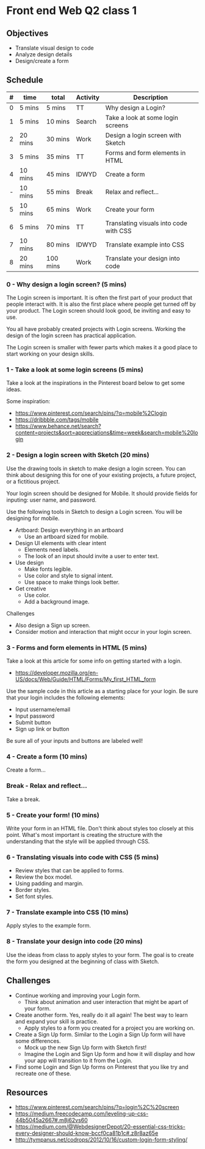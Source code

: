 # Front end Web Q2 class 1

## Objectives

- Translate visual design to code
- Analyze design details
- Design/create a form

## Schedule

| # | time    |    total | Activity | Description |
|---|---------|----------|----------|-------------|
| 0 |  5 mins |   5 mins | TT       | Why design a Login? |
| 1 |  5 mins |  10 mins | Search   | Take a look at some login screens |
| 2 | 20 mins |  30 mins | Work     | Design a login screen with Sketch |
| 3 |  5 mins |  35 mins | TT       | Forms and form elements in HTML |
| 4 | 10 mins |  45 mins | IDWYD    | Create a form |
| - | 10 mins |  55 mins | Break    | Relax and reflect... |
| 5 | 10 mins |  65 mins | Work     | Create your form |
| 6 |  5 mins |  70 mins | TT       | Translating visuals into code with CSS |
| 7 | 10 mins |  80 mins | IDWYD    | Translate example into CSS |
| 8 | 20 mins | 100 mins | Work     | Translate your design into code |


### 0 - Why design a login screen? (5 mins)

The Login screen is important. It is often the first part of your product that
people interact with. It is also the first place where people get turned off
by your product. The Login screen should look good, be inviting and easy to use.

You all have probably created projects with Login screens. Working the design of
the login screen has practical application.

The Login screen is smaller with fewer parts which makes it a good place to
start working on your design skills.

### 1 - Take a look at some login screens (5 mins)

Take a look at the inspirations in the Pinterest board below to get some ideas.

Some inspiration:

- https://www.pinterest.com/search/pins/?q=mobile%2Clogin
- https://dribbble.com/tags/mobile
- https://www.behance.net/search?content=projects&sort=appreciations&time=week&search=mobile%20login

### 2 - Design a login screen with Sketch (20 mins)

Use the drawing tools in sketch to make design a login screen.
You can think about designing this for one of your existing projects, a future project, or a fictitious project.

Your login screen should be designed for Mobile.
It should provide fields for inputing: user name, and password.

Use the following tools in Sketch to design a Login screen.
You will be designing for mobile.

- Artboard: Design everything in an artboard
    - Use an artboard sized for mobile.
- Design UI elements with clear intent
    - Elements need labels.
    - The look of an input should invite a user to enter text.
- Use design
    - Make fonts legible.
    - Use color and style to signal intent.
    - Use space to make things look better.
- Get creative
    - Use color.
    - Add a background image.

Challenges

- Also design a Sign up screen.
- Consider motion and interaction that might occur in your login screen.

### 3 - Forms and form elements in HTML (5 mins)

Take a look at this article for some info on getting started with a login.

- https://developer.mozilla.org/en-US/docs/Web/Guide/HTML/Forms/My_first_HTML_form

Use the sample code in this article as a starting place for your login.
Be sure that your login includes the following elements:

- Input username/email
- Input password
- Submit button
- Sign up link or button

Be sure all of your inputs and buttons are labeled well!

### 4 - Create a form (10 mins)

Create a form...

### Break - Relax and reflect...

Take a break.

### 5 - Create your form! (10 mins)

Write your form in an HTML file.
Don't think about styles too closely at this point.
What's most important is creating the structure with the understanding that the
style will be applied through CSS.

### 6 - Translating visuals into code with CSS (5 mins)

- Review styles that can be applied to forms.
- Review the box model.
- Using padding and margin.
- Border styles.
- Set font styles.

### 7 - Translate example into CSS (10 mins)

Apply styles to the example form.

### 8 - Translate your design into code (20 mins)

Use the ideas from class to apply styles to your form.
The goal is to create the form you designed at the beginning of class with Sketch.

## Challenges

- Continue working and improving your Login form.
    - Think about animation and user interaction that might be apart of your form.
- Create another form. Yes, really do it all again! The best way to learn and expand your skill is practice.
    - Apply styles to a form you created for a project you are working on.
- Create a Sign Up form. Similar to the Login a Sign Up form will have some differences.
    - Mock up the new Sign Up form with Sketch first!
    - Imagine the Login and Sign Up form and how it will display and how your app will transition to it from the Login.
- Find some Login and Sign Up forms on Pinterest that you like try and recreate one of these.

## Resources

- https://www.pinterest.com/search/pins/?q=login%2C%20screen
- https://medium.freecodecamp.com/leveling-up-css-44b5045a2667#.m8j62vs60
- https://medium.com/@WebdesignerDepot/20-essential-css-tricks-every-designer-should-know-bccf0ca81b1c#.z8r8az65e
- http://tympanus.net/codrops/2012/10/16/custom-login-form-styling/
